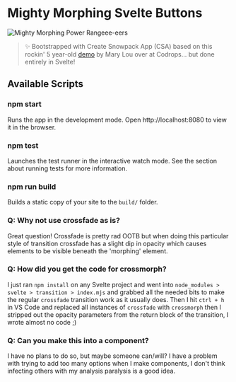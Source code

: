 # Mighty Morphing Svelte Buttons

![Mighty Morphing Power Rangeee-eers](https://mighty-morphing-buttons.web.app/its-morphing-time.jpg)

> ✨ Bootstrapped with Create Snowpack App (CSA) based on this rockin' 5 year-old [demo](https://tympanus.net/Development/ButtonComponentMorph/index.html) by Mary Lou over at Codrops... but done entirely in Svelte!

## Available Scripts

### npm start

Runs the app in the development mode.
Open http://localhost:8080 to view it in the browser.

### npm test

Launches the test runner in the interactive watch mode.
See the section about running tests for more information.

### npm run build

Builds a static copy of your site to the `build/` folder.

### Q: Why not use crossfade as is?

Great question! Crossfade is pretty rad OOTB but when doing this particular style of transition crossfade has a slight dip in opacity which causes elements to be visible beneath the 'morphing' element. 

### Q: How did you get the code for crossmorph?

I just ran `npm install` on any Svelte project and went into `node_modules > svelte > transition > index.mjs` and grabbed all the needed bits to make the regular `crossfade` transition work as it usually does. Then I hit `ctrl + h` in VS Code and replaced all instances of `crossfade` with `crossmorph` then I stripped out the opacity parameters from the return block of the transition, I wrote almost no code ;)

### Q: Can you make this into a component?

I have no plans to do so, but maybe someone can/will? I have a problem with trying to add too many options when I make components, I don't think infecting others with my analysis paralysis is a good idea.
